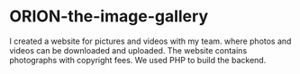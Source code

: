 # ORION-the-image-gallery
I created a website for pictures and videos with my team. where photos and videos can be downloaded and uploaded. The website contains photographs with copyright fees. We used PHP to build the backend.
